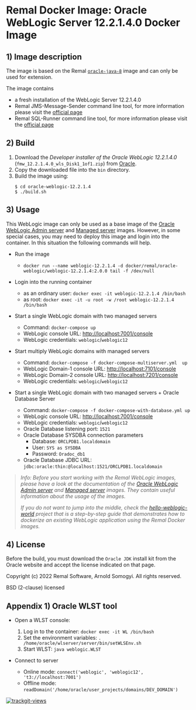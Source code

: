 # Remal Docker Image: Oracle WebLogic Server 12.2.1.4.0 Docker Image

## 1) Image description
The image is based on the Remal [`oracle-java-8`](../../java/oracle-java-8) image and can only be used for extension.

The image contains
* a fresh installation of the WebLogic Server 12.2.1.4.0
* Remal JMS-Message-Sender command line tool, for more information please visit the [official page](https://github.com/zappee/jms-message-sender)
* Remal SQL-Runner command line tool, for more information please visit the [official page](https://github.com/zappee/sql-runner)

## 2) Build
1. Download the _Developer installer of the Oracle WebLogic 12.2.1.4.0_ (`fmw_12.2.1.4.0_wls_Disk1_1of1.zip`) from [Oracle](https://download.oracle.com/otn/nt/middleware/12c/122140/fmw_12.2.1.4.0_wls_Disk1_1of1.zip).
2. Copy the downloaded file into the `bin` directory.
3. Build the image using:
    ~~~
    $ cd oracle-weblogic-12.2.1.4
    $ ./build.sh
    ~~~

## 3) Usage

This WebLogic image can only be used as a base image of the [Oracle WebLogic Admin server](../oracle-weblogic-12.2.1.4-admin-server) and [Managed server](../oracle-weblogic-12.2.1.4-managed-server) images.
However, in some special cases, you may need to deploy this image and login into the container.
In this situation the following commands will help.

* Run the image
  * `docker run --name weblogic-12.2.1.4 -d docker/remal/oracle-weblogic/weblogic-12.2.1.4:2.0.0 tail -f /dev/null`


* Login into the running container
   * as an ordinary user: `docker exec -it weblogic-12.2.1.4 /bin/bash`
   * as root: `docker exec -it -u root -w /root weblogic-12.2.1.4 /bin/bash`


* Start a single WebLogic domain with two managed servers
  * Command: `docker-compose up`
  * WebLogic console URL: [http://localhost:7001/console](http://localhost:7001/console)
  * WebLogic credentials: `weblogic`/`weblogic12`


* Start multiply WebLogic domains with managed servers
  * Command: `docker-compose -f docker-compose-multiserver.yml  up`
  * WebLogic Domain-1 console URL: [http://localhost:7101/console](http://localhost:7101/console)
  * WebLogic Domain-2 console URL: [http://localhost:7201/console](http://localhost:7201/console)
  * WebLogic credentials: `weblogic`/`weblogic12`


* Start a single WebLogic domain with two managed servers + Oracle Database Server
  * Command: `docker-compose -f docker-compose-with-database.yml up`
  * WebLogic console URL: [http://localhost:7001/console](http://localhost:7001/console)
  * WebLogic credentials: `weblogic`/`weblogic12`
  * Oracle Database listening port: `1521`
  * Oracle Database SYSDBA connection parameters
    * Database: `ORCLPDB1.localdomain`
    * User: `SYS as SYSDBA`
    * Password: `Oradoc_db1`
  * Oracle Database JDBC URL: `jdbc:oracle:thin:@localhost:1521/ORCLPDB1.localdomain`

> _Info: Before you start working with the Remal WebLogic images, please have a look at the documentation of the [Oracle WebLogic Admin server](../oracle-weblogic-12.2.1.4-admin-server) and [Managed server](../oracle-weblogic-12.2.1.4-managed-server) images._
> _They contain useful information about the usage of the images._
> 
> _If you do not want to jump into the middle, check the [hello-weblogic-world](../hello-weblogic-world) project that is a step-by-step guide that demonstrates how to dockerize an existing WebLogic application using the Remal Docker images._

## 4) License
Before the build, you must download the `Oracle JDK` install kit from the Oracle website and accept the license indicated on that page.

Copyright (c) 2022 Remal Software, Arnold Somogyi. All rights reserved.

BSD (2-clause) licensed

## Appendix 1) Oracle WLST tool
* Open a WLST console:
   1. Log in to the container: `docker exec -it WL /bin/bash`
   2. Set the environment variables: `. /home/oracle/wlserver/server/bin/setWLSEnv.sh`
   3. Start WLST: `java weblogic.WLST` 


* Connect to server
   * Online mode: `connect('weblogic', 'weblogic12', 't3://localhost:7001')`
   * Offline mode: `readDomain('/home/oracle/user_projects/domains/DEV_DOMAIN')`

<a href="https://trackgit.com"><img src="https://us-central1-trackgit-analytics.cloudfunctions.net/token/ping/kv444g8vf7bti919dcgk" alt="trackgit-views" /></a>
